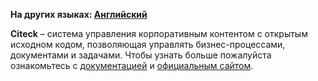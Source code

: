**На других языках: [Английский](README.md)**

**Citeck** – система управления корпоративным контентом с открытым исходном кодом, позволяющая управлять бизнес-процессами, документами и задачами.
Чтобы узнать больше пожалуйста ознакомьтесь с [документацией](https://citeck-ecos.readthedocs.io/) и [официальным сайтом](https://www.citeck.ru/).
